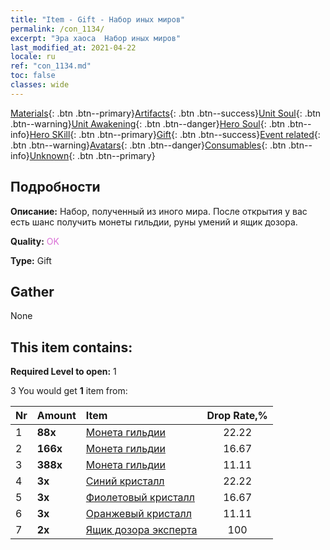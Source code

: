 ```yaml
---
title: "Item - Gift - Набор иных миров"
permalink: /con_1134/
excerpt: "Эра хаоса  Набор иных миров"
last_modified_at: 2021-04-22
locale: ru
ref: "con_1134.md"
toc: false
classes: wide
---
```

 [Materials](/ItemsRU/){: .btn .btn--primary}[Artifacts](/ItemsRU/Artifacts/){: .btn .btn--success}[Unit Soul](/ItemsRU/UnitSoul/){: .btn .btn--warning}[Unit Awakening](/ItemsRU/UnitAwakening/){: .btn .btn--danger}[Hero Soul](/ItemsRU/HeroSoul/){: .btn .btn--info}[Hero SKill](/ItemsRU/HeroSkill/){: .btn .btn--primary}[Gift](/ItemsRU/Gift/){: .btn .btn--success}[Event related](/ItemsRU/Events/){: .btn .btn--warning}[Avatars](/ItemsRU/Avatars/){: .btn .btn--danger}[Consumables](/ItemsRU/Consumables/){: .btn .btn--info}[Unknown](/ItemsRU/Unknown/){: .btn .btn--primary}

## Подробности
 **Описание:** Набор, полученный из иного мира. После открытия у вас есть шанс получить монеты гильдии, руны умений и ящик дозора.

 **Quality:** <span style="color: #DA70D6">OK</span>

 **Type:** Gift

## Gather

  None

## This item contains:

 **Required Level to open:** 1

 3 You would get **1** item  from:

  | Nr | Amount |     Item    | Drop Rate,% |
  |:---|:-------|:------------|:---------:|
  | 1 |  **88x** | [Монета гильдии](/ru/Items/con_896/) | 22.22 | 
  | 2 |  **166x** | [Монета гильдии](/ru/Items/con_896/) | 16.67 | 
  | 3 |  **388x** | [Монета гильдии](/ru/Items/con_896/) | 11.11 | 
  | 4 |  **3x** | [Синий кристалл](/ru/Items/con_716/) | 22.22 | 
  | 5 |  **3x** | [Фиолетовый кристалл](/ru/Items/con_720/) | 16.67 | 
  | 6 |  **3x** | [Оранжевый кристалл](/ru/Items/con_730/) | 11.11 | 
  | 7 |  **2x** | [Ящик дозора эксперта](/ru/Items/con_760/) | 100 | 
